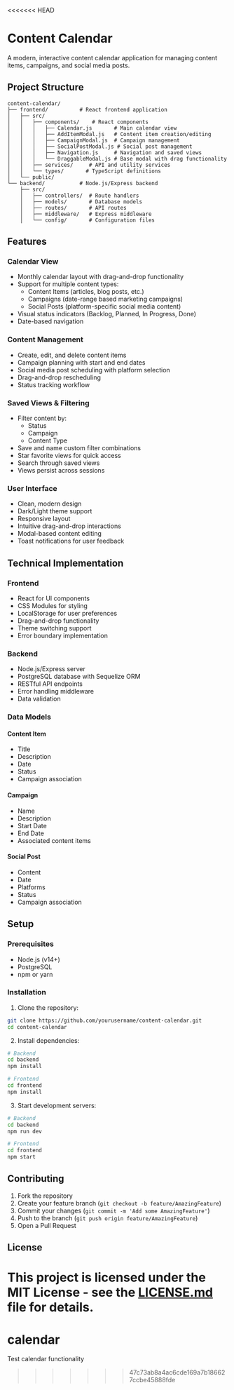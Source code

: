 <<<<<<< HEAD
# Content Calendar

A modern, interactive content calendar application for managing content items, campaigns, and social media posts.

## Project Structure

```
content-calendar/
├── frontend/          # React frontend application
│   ├── src/
│   │   ├── components/    # React components
│   │   │   ├── Calendar.js       # Main calendar view
│   │   │   ├── AddItemModal.js   # Content item creation/editing
│   │   │   ├── CampaignModal.js  # Campaign management
│   │   │   ├── SocialPostModal.js # Social post management
│   │   │   ├── Navigation.js     # Navigation and saved views
│   │   │   └── DraggableModal.js # Base modal with drag functionality
│   │   ├── services/     # API and utility services
│   │   └── types/       # TypeScript definitions
│   └── public/
└── backend/           # Node.js/Express backend
    ├── src/
    │   ├── controllers/  # Route handlers
    │   ├── models/       # Database models
    │   ├── routes/       # API routes
    │   ├── middleware/   # Express middleware
    │   └── config/       # Configuration files
```

## Features

### Calendar View
- Monthly calendar layout with drag-and-drop functionality
- Support for multiple content types:
  - Content Items (articles, blog posts, etc.)
  - Campaigns (date-range based marketing campaigns)
  - Social Posts (platform-specific social media content)
- Visual status indicators (Backlog, Planned, In Progress, Done)
- Date-based navigation

### Content Management
- Create, edit, and delete content items
- Campaign planning with start and end dates
- Social media post scheduling with platform selection
- Drag-and-drop rescheduling
- Status tracking workflow

### Saved Views & Filtering
- Filter content by:
  - Status
  - Campaign
  - Content Type
- Save and name custom filter combinations
- Star favorite views for quick access
- Search through saved views
- Views persist across sessions

### User Interface
- Clean, modern design
- Dark/Light theme support
- Responsive layout
- Intuitive drag-and-drop interactions
- Modal-based content editing
- Toast notifications for user feedback

## Technical Implementation

### Frontend
- React for UI components
- CSS Modules for styling
- LocalStorage for user preferences
- Drag-and-drop functionality
- Theme switching support
- Error boundary implementation

### Backend
- Node.js/Express server
- PostgreSQL database with Sequelize ORM
- RESTful API endpoints
- Error handling middleware
- Data validation

### Data Models

#### Content Item
- Title
- Description
- Date
- Status
- Campaign association

#### Campaign
- Name
- Description
- Start Date
- End Date
- Associated content items

#### Social Post
- Content
- Date
- Platforms
- Status
- Campaign association

## Setup

### Prerequisites
- Node.js (v14+)
- PostgreSQL
- npm or yarn

### Installation

1. Clone the repository:
```bash
git clone https://github.com/yourusername/content-calendar.git
cd content-calendar
```

2. Install dependencies:
```bash
# Backend
cd backend
npm install

# Frontend
cd frontend
npm install
```

3. Start development servers:
```bash
# Backend
cd backend
npm run dev

# Frontend
cd frontend
npm start
```

## Contributing

1. Fork the repository
2. Create your feature branch (`git checkout -b feature/AmazingFeature`)
3. Commit your changes (`git commit -m 'Add some AmazingFeature'`)
4. Push to the branch (`git push origin feature/AmazingFeature`)
5. Open a Pull Request

## License

This project is licensed under the MIT License - see the [LICENSE.md](LICENSE.md) file for details.
=======
# calendar
Test calendar functionality 
>>>>>>> 47c73ab8a4ac6cde169a7b186627ccbe45888fde

